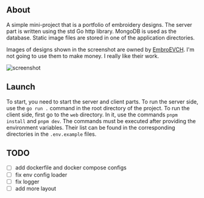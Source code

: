 ## About

A simple mini-project that is a portfolio of embroidery designs.
The server part is written using the std Go http library.
MongoDB is used as the database.
Static image files are stored in one of the application directories.

Images of designs shown in the screenshot are owned by [EmbroEVCH](https://t.me/+bwtwEvm0Zr0zNjEy).
I'm not going to use them to make money. I really like their work.

<img src="https://i.imgur.com/HGwmjYB.png" alt="screenshot">


## Launch

To start, you need to start the server and client parts.
To run the server side, use the `go run .` command in the root directory of the project.
To run the client side, first go to the `web` directory.
In it, use the commands `pnpm install` and `pnpm dev`.
The commands must be executed after providing the environment variables.
Their list can be found in the corresponding directories in the `.env.example` files.

## TODO

- [ ] add dockerfile and docker compose configs
- [ ] fix env config loader
- [ ] fix logger
- [ ] add more layout
